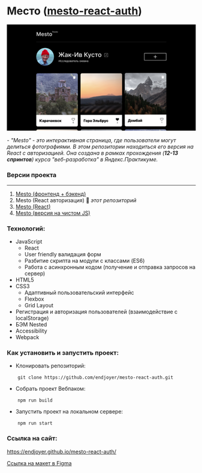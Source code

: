 # Место ([mesto-react-auth](https://endjoyer.github.io/mesto-react-auth/))

![screenshot](./src/images/preview.jpg)

_- "Mesto" - это интерактивная страница, где пользователи могут делиться фотографиями. В этом репозитории находиться его версия на React с авторизацией. Она создана в рамках прохождения (**12-13 спринтов**) курса "веб-разработка" в Яндекс.Практикуме._

### **Версии проекта**
***
1. [Mesto (фронтенд + бэкенд)](https://github.com/endjoyer/express-mesto-gha)
2. Mesto (React авторизация) 🔆 *этот репозиторий*
3. [Mesto (React)](https://github.com/endjoyer/mesto-react) 
4. [Mesto (версия на чистом JS)](https://github.com/endjoyer/mesto) 

### Технологий:

- JavaScript
  - React
  - User friendly валидация форм
  - Разбитие скрипта на модули с классами (ES6)
  - Работа с асинхронным кодом (получение и отправка запросов на сервер)
- HTML5
- CSS3
  - Адаптивный пользовательский интерфейс
  - Flexbox
  - Grid Layout
- Регистрация и авторизация пользователей (взаимодействие с localStorage)
- БЭМ Nested
- Accessibility
- Webpack

### Как установить и запустить проект:

- Клонировать репозиторий:

```console
    git clone https://github.com/endjoyer/mesto-react-auth.git
```

- Собрать проект Вебпаком:

```console
    npm run build
```

- Запустить проект на локальном сервере:

```console
    npm run start
```

### Ссылка на сайт:

https://endjoyer.github.io/mesto-react-auth/

[Ссылка на макет в Figma](https://www.figma.com/file/4FJT7X9cDHiFOWEDAVb76R/JavaScript.-Sprint-12?t=wQXCzNg7G4uHn5NG-0)

